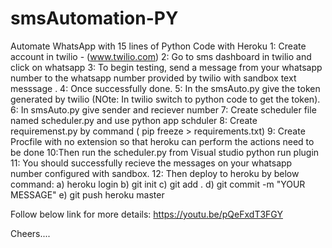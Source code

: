 # smsAutomation-PY
Automate WhatsApp with 15 lines of Python Code with Heroku
1: Create account in twilio - (www.twilio.com)
2: Go to sms dashboard in twilio and click on whatsapp
3: To begin testing, send a message from your whatsapp number to the whatsapp number provided by twilio with sandbox text messsage .
4: Once successfully done.
5: In the smsAuto.py give the token generated by twilio (NOte: In twilio switch to python code to get the token).
6: In smsAuto.py give sender and reciever number
7: Create scheduler file named scheduler.py and use python app schduler
8: Create requiremenst.py by command ( pip freeze > requirements.txt)
9: Create Procfile with no extension so that heroku can perform the actions need to be done
10:Then run the scheduler.py from Visual studio python run plugin
11: You should successfully recieve the messages on your whatsapp number configured with sandbox.
12: Then deploy to heroku by below command: a) heroku login
                                            b) git init
                                            c) git add .
                                            d) git commit -m "YOUR MESSAGE"
                                            e) git push heroku master
                                            
Follow below link for more details:
https://youtu.be/pQeFxdT3FGY

Cheers....
